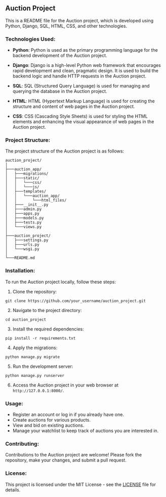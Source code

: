 ## Auction Project

This is a README file for the Auction project, which is developed using Python, Django, SQL, HTML, CSS, and other technologies.

### Technologies Used:

- **Python**: Python is used as the primary programming language for the backend development of the Auction project.
  
- **Django**: Django is a high-level Python web framework that encourages rapid development and clean, pragmatic design. It is used to build the backend logic and handle HTTP requests in the Auction project.

- **SQL**: SQL (Structured Query Language) is used for managing and querying the database in the Auction project.

- **HTML**: HTML (Hypertext Markup Language) is used for creating the structure and content of web pages in the Auction project.

- **CSS**: CSS (Cascading Style Sheets) is used for styling the HTML elements and enhancing the visual appearance of web pages in the Auction project.

### Project Structure:

The project structure of the Auction project is as follows:

```
auction_project/
│
├───auction_app/
│   ├───migrations/
│   ├───static/
│   │   └───css/
│   │   └───js/
│   ├───templates/
│   │   └───auction_app/
│   │       └───html_files/
│   ├───__init__.py
│   ├───admin.py
│   ├───apps.py
│   ├───models.py
│   ├───tests.py
│   └───views.py
│
├───auction_project/
│   ├───settings.py
│   ├───urls.py
│   └───wsgi.py
│
└───README.md
```

### Installation:

To run the Auction project locally, follow these steps:

1. Clone the repository:

```
git clone https://github.com/your_username/auction_project.git
```

2. Navigate to the project directory:

```
cd auction_project
```

3. Install the required dependencies:

```
pip install -r requirements.txt
```

4. Apply the migrations:

```
python manage.py migrate
```

5. Run the development server:

```
python manage.py runserver
```

6. Access the Auction project in your web browser at `http://127.0.0.1:8000/`.

### Usage:

- Register an account or log in if you already have one.
- Create auctions for various products.
- View and bid on existing auctions.
- Manage your watchlist to keep track of auctions you are interested in.

### Contributing:

Contributions to the Auction project are welcome! Please fork the repository, make your changes, and submit a pull request.

### License:

This project is licensed under the MIT License - see the [LICENSE](LICENSE) file for details.

